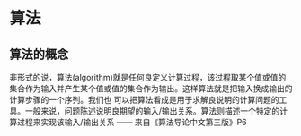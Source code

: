 # 算法
## 算法的概念
非形式的说，算法(algorithm)就是任何良定义计算过程，该过程取某个值或值的集合作为输入并产生某个值或值的集合作为输出。这样算法就是把输入换成输出的计算步骤的一个序列。我们也
可以把算法看成是用于求解良说明的计算问题的工具。一般来说，问题陈述说明良期望的输入/输出关系。算法则描述一个特定的计算过程来实现该输入/输出关系
—— 来自《算法导论中文第三版》P6


